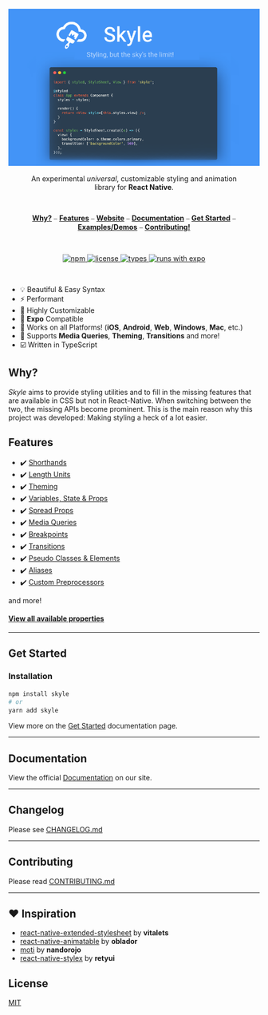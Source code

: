 <p align="center">
  <a href="#"><img src="./docs/assets/banner.png" /></a>
</p>

<p align='center'>
  An experimental <em>universal</em>, customizable styling and animation <br />
  library for <strong>React Native</strong>.
</p>
<br/>

<p align="center">
  <a href='#why'><strong>Why?</strong></a> ⎯
  <a href='#features'><strong>Features</strong></a> ⎯ 
  <a href='https://skyle.js.org'><strong>Website</strong></a> ⎯ 
  <a href='#documentation'><strong>Documentation</strong></a> ⎯ 
  <a href='#get-started'><strong>Get Started</strong></a> ⎯ 
  <a href='https://skyle.js.org/docs/examples/snack'><strong>Examples/Demos</strong></a> ⎯ 
  <a href='#contributing'><strong>Contributing!</strong></a>
</p>

<br/>

<p align="center">
  <a href="https://www.npmjs.com/package/skyle">
    <img src="https://img.shields.io/npm/v/skyle?style=flat-square" alt="npm" />
  </a>
  <a href="https://www.npmjs.com/package/skyle">
    <img src="https://img.shields.io/npm/l/skyle?style=flat-square" alt="license" />
  </a>
  <a href="https://www.npmjs.com/package/skyle">
    <img src="https://img.shields.io/badge/types-included-blue?style=flat-square" alt="types" />
  </a>
  <a href="https://expo.io/@skylejs/skyle-example">
    <img src="https://img.shields.io/badge/Runs%20with%20Expo-4630EB.svg?style=flat-square&logo=EXPO&labelColor=f3f3f3&logoColor=000" alt="runs with expo" />
  </a>
</p>

<br/>

- 💡 Beautiful & Easy Syntax
- ⚡ Performant
- 🎨 Highly Customizable
- 🔼 **Expo** Compatible
- 🧩 Works on all Platforms! (**iOS**, **Android**, **Web**, **Windows**, **Mac**, etc.)
- 🌟 Supports **Media Queries**, **Theming**, **Transitions** and more!
- ☑️ Written in TypeScript

## Why?

_Skyle_ aims to provide styling utilities and to fill in the missing features that are available in CSS but not in React-Native. When switching between the two, the missing APIs become prominent. This is the main reason why this project was developed: Making styling a heck of a lot easier.

## Features

- ✔️ [Shorthands](#documentation)
- ✔️ [Length Units](#documentation)
- ✔️ [Theming](#documentation)
- ✔️ [Variables, State & Props](#documentation)
- ✔️ [Spread Props](#documentation)
- ✔️ [Media Queries](#documentation)
- ✔️ [Breakpoints](#documentation)
- ✔️ [Transitions](#documentation)
- ✔️ [Pseudo Classes & Elements](#documentation)
- ✔️ [Aliases](#documentation)
- ✔️ [Custom Preprocessors](#documentation)

and more!

#### [View all available properties](https://skyle.js.org/docs/properties)

---

## Get Started

### Installation

```bash
npm install skyle
# or
yarn add skyle
```

View more on the [Get Started](https://skyle.js.org/docs/get-started) documentation page.

---

## Documentation

View the official [Documentation](https://skyle.js.org/docs/get-started) on our site.

---

## Changelog

Please see [CHANGELOG.md](CHANGELOG.md)

---

## Contributing

Please read [CONTRIBUTING.md](CONTRIBUTING.md)

---

## ❤️ Inspiration

- [react-native-extended-stylesheet](https://github.com/vitalets/react-native-extended-stylesheet) by **vitalets**
- [react-native-animatable](https://github.com/oblador/react-native-animatable) by **oblador**
- [moti](https://github.com/nandorojo/moti) by **nandorojo**
- [react-native-stylex](https://github.com/retyui/react-native-stylex) by **retyui**

## License

[MIT](LICENSE)

